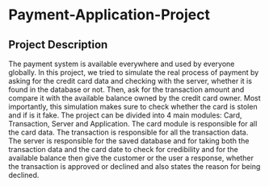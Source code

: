 # Payment-Application-Project

## Project Description
The payment system is available everywhere and used by everyone globally. In this project, we tried to simulate the real process of payment by asking for the credit card data and checking with the server, whether it is found in the database or not. Then, ask for the transaction amount and compare it with the available balance owned by the credit card owner. Most importantly, this simulation makes sure to check whether the card is stolen and if is it fake. The project can be divided into 4 main modules: Card, Transaction, Server and Application. The card module is responsible for all the card data. The transaction is responsible for all the transaction data. The server is responsible for the saved database and for taking both the transaction data and the card date to check for credibility and for the available balance then give the customer or the user a response, whether the transaction is approved or declined and also states the reason for being declined.
